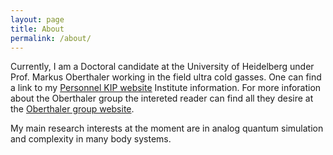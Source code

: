 ```yaml
---
layout: page
title: About
permalink: /about/
---
```


Currently, I am a Doctoral candidate at the University of Heidelberg under Prof. Markus Oberthaler working in the field ultra cold gasses. One can find a link to my [Personnel KIP website][Kip-Personnel-Page] Institute information. For more inforation about the Oberthaler group the intereted reader can find all they desire at the [Oberthaler group website][Oberthaler-Page]. 



[Kip-Personnel-Page]: https://www.kip.uni-heidelberg.de/people/gruppe.php?action=details&num=97054
[Oberthaler-Page]: https://www.kip.uni-heidelberg.de/synqs/

My main research interests at the moment are in analog quantum simulation and complexity in many body systems. 

<!-- <iframe src="Data/Brian_Bostwick_s_Curriculum_Vitae-8.pdf" width="100%" height="600px"></iframe> -->
<!-- <embed src="{{ site.baseurl }}/downloads/Brian_Bostwick_s_Curriculum_Vitae-8.pdf" width="100%" height="600px"> -->
<!-- <a href="Brian_Bostwick_s_Curriculum_Vitae-8.pdf" target="_blank">Download PDF</a> -->
